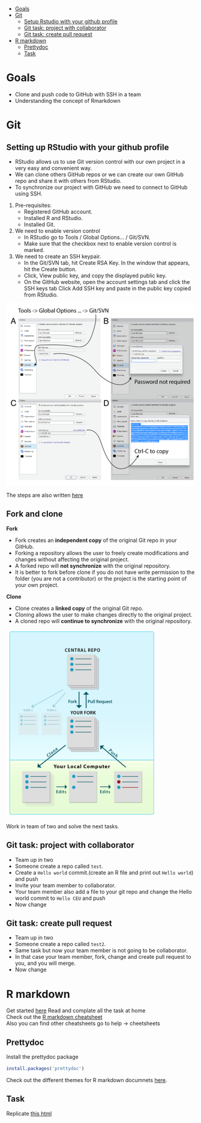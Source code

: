 -   [Goals](#goals)
-   [Git](#git)
    -   [Setup Rstudio with your github profile](#setup-rstudio-with-your-github-profile)
    -   [Git task: project with collaborator](#git-task-project-with-collaborator)
    -   [Git task: create pull request](#git-task-create-pull-request)
-   [R markdown](#r-markdown)
    -   [Prettydoc](#prettydoc)
    -   [Task](#task)

Goals
=====

-   Clone and push code to GitHub with SSH in a team
-   Understanding the concept of Rmarkdown

Git
===

Setting up RStudio with your github profile
--------------------------------------

- RStudio allows us to use Git version control with our own project in a very easy and convenient way. 
- We can clone others GitHub repos or we can create our own GitHub repo and share it with others from RStudio.
- To synchronize our project with GitHub we need to connect to GitHub using SSH.

1. Pre-requisites:
    - Registered GitHub account.
    - Installed R and RStudio.
    - Installed Git.
2. We need to enable version control
    - In RStudio go to Tools / Global Options... / Git/SVN.
    - Make sure that the checkbox next to enable version control is marked.
3. We need to create an SSH keypair. 
    - In the Git/SVN tab, hit Create RSA Key. In the window that appears, hit the Create button.
    - Click, View public key, and copy the displayed public key.
    - On the GitHub website, open the account settings tab and click the SSH keys tab Click Add SSH key and paste in the public key copied from RStudio.

<img src="figure-markdown_github/r_git.png" width="600">

The steps are also written [here](https://github.com/daroczig/CEU-R-skills#technical-prerequisites)

Fork and clone
--------------------------------------

**Fork**
- Fork creates an **independent copy** of the original Git repo in your GitHub.
- Forking a repository allows the user to freely create modifications and changes without affecting the original project.
- A forked repo will **not synchronize** with the original repository.
- It is better to fork before clone if you do not have write permission to the folder (you are not a contributor) or the project is the starting point of your own project.

**Clone**
- Clone creates a **linked copy** of the original Git repo.
- Cloning allows the user to make changes directly to the original project.
- A cloned repo will **continue to synchronize** with the original repository.

<img src="figure-markdown_github/git_fork_clone.png" width="400">

Work in team of two and solve the next tasks.

Git task: project with collaborator
-----------------------------------

-   Team up in two
-   Someone create a repo called `test`.
-   Create a `Hello world` commit.(create an R file and print out `Hello world`) and push
-   Invite your team member to collaborator.
-   Your team member also add a file to your git repo and change the Hello world commit to `Hello CEU` and push
-   Now change

Git task: create pull request
-----------------------------

-   Team up in two
-   Someone create a repo called `test2`.
-   Same task but now your team member is not going to be collaborator.
-   In that case your team member, fork, change and create pull request to you, and you will merge.
-   Now change

R markdown
==========

Get started [here](https://rmarkdown.rstudio.com/index.html) 
Read and complate all the task at home <br> Check out the [R markdown cheatsheet](https://www.rstudio.com/wp-content/uploads/2015/02/rmarkdown-cheatsheet.pdf)<br> Also you can find other cheatsheets go to help -&gt; cheetsheets

Prettydoc
---------

Install the prettydoc package

``` r
install.packages('prettydoc')
```

Check out the different themes for R markdown documnets [here](https://prettydoc.statr.me/themes.html).

Task
----

Replicate [this html](week-2/Sample_markdown.html)

